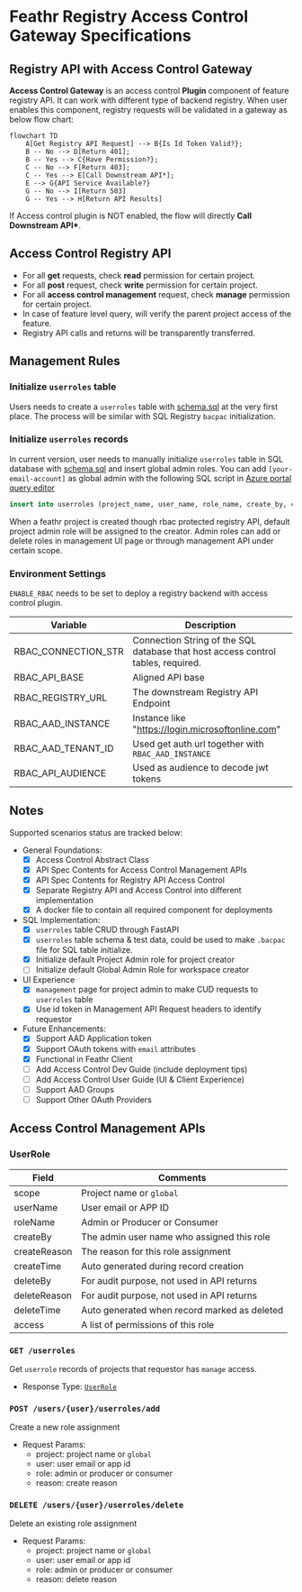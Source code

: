 # Feathr Registry Access Control Gateway Specifications

## Registry API with Access Control Gateway

**Access Control Gateway** is an access control **Plugin** component of feature registry API. It can work with different type of backend registry. When user enables this component, registry requests will be validated in a gateway as below flow chart:

```mermaid
flowchart TD
    A[Get Registry API Request] --> B{Is Id Token Valid?};
    B -- No --> D[Return 401];
    B -- Yes --> C{Have Permission?};
    C -- No --> F[Return 403];
    C -- Yes --> E[Call Downstream API*];
    E --> G{API Service Available?}
    G -- No --> I[Return 503]
    G -- Yes --> H[Return API Results]
```

If Access control plugin is NOT enabled, the flow will directly **Call Downstream API\***.

## Access Control Registry API

- For all **get** requests, check **read** permission for certain project.
- For all **post** request, check **write** permission for certain project.
- For all **access control management** request, check **manage** permission for certain project.
- In case of feature level query, will verify the parent project access of the feature.
- Registry API calls and returns will be transparently transferred.

## Management Rules

### Initialize `userroles` table

Users needs to create a `userroles` table with [schema.sql](scripts/schema.sql) at the very first place. The process will be similar with SQL Registry `bacpac` initialization.

### Initialize `userroles` records

In current version, user needs to manually initialize `userroles` table in SQL database with [schema.sql](scripts/schema.sql) and insert global admin roles.
You can add `[your-email-account]` as global admin with the following SQL script in [Azure portal query editor](https://docs.microsoft.com/en-us/azure/azure-sql/database/connect-query-portal?view=azuresql)

```SQL
insert into userroles (project_name, user_name, role_name, create_by, create_reason, create_time) values ('global', '[your-email-account]','admin', '[your-email-account]', 'Initialize First Global Admin',  getutcdate())
```

When a feathr project is created though rbac protected registry API, default project admin role will be assigned to the creator.
Admin roles can add or delete roles in management UI page or through management API under certain scope.

### Environment Settings

`ENABLE_RBAC` needs to be set to deploy a registry backend with access control plugin.

| Variable            | Description                                                                      |
| ------------------- | -------------------------------------------------------------------------------- |
| RBAC_CONNECTION_STR | Connection String of the SQL database that host access control tables, required. |
| RBAC_API_BASE       | Aligned API base                                                                 |
| RBAC_REGISTRY_URL   | The downstream Registry API Endpoint                                             |
| RBAC_AAD_INSTANCE   | Instance like "https://login.microsoftonline.com"                                |
| RBAC_AAD_TENANT_ID  | Used get auth url together with `RBAC_AAD_INSTANCE`                              |
| RBAC_API_AUDIENCE   | Used as audience to decode jwt tokens                                            |

## Notes

Supported scenarios status are tracked below:

- General Foundations:
  - [x] Access Control Abstract Class
  - [x] API Spec Contents for Access Control Management APIs
  - [x] API Spec Contents for Registry API Access Control
  - [x] Separate Registry API and Access Control into different implementation
  - [x] A docker file to contain all required component for deployments
- SQL Implementation:
  - [x] `userroles` table CRUD through FastAPI
  - [x] `userroles` table schema & test data, could be used to make `.bacpac` file for SQL table initialize.
  - [x] Initialize default Project Admin role for project creator
  - [ ] Initialize default Global Admin Role for workspace creator
- UI Experience
  - [x] `management` page for project admin to make CUD requests to `userroles` table
  - [x] Use id token in Management API Request headers to identify requestor
- Future Enhancements:
  - [x] Support AAD Application token
  - [x] Support OAuth tokens with `email` attributes
  - [x] Functional in Feathr Client
  - [ ] Add Access Control Dev Guide (include deployment tips)
  - [ ] Add Access Control User Guide (UI & Client Experience)
  - [ ] Support AAD Groups
  - [ ] Support Other OAuth Providers

## Access Control Management APIs

### UserRole

| Field        | Comments                                     |
| ------------ | -------------------------------------------- |
| scope        | Project name or `global`                     |
| userName     | User email or APP ID                         |
| roleName     | Admin or Producer or Consumer                |
| createBy     | The admin user name who assigned this role   |
| createReason | The reason for this role assignment          |
| createTime   | Auto generated during record creation        |
| deleteBy     | For audit purpose, not used in API returns   |
| deleteReason | For audit purpose, not used in API returns   |
| deleteTime   | Auto generated when record marked as deleted |
| access       | A list of permissions of this role           |

### `GET /userroles`

Get `userrole` records of projects that requestor has `manage` access.

- Response Type: [`UserRole`](#userrole)

### `POST /users/{user}/userroles/add `

Create a new role assignment

- Request Params:
  - project: project name or `global`
  - user: user email or app id
  - role: admin or producer or consumer
  - reason: create reason

### `DELETE /users/{user}/userroles/delete`

Delete an existing role assignment

- Request Params:
  - project: project name or `global`
  - user: user email or app id
  - role: admin or producer or consumer
  - reason: delete reason
